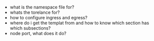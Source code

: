 - what is the namespace file for?
- whats the torelance for?
- how to configure ingress and egress?
- where do i get the templat from and how to know which section has which subsections?
- node port, what does it do?